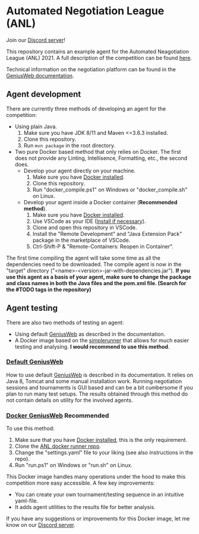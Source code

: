 # Automated Negotiation League (ANL)
Join our [Discord server](https://discord.gg/qvXK3DJTuz)!

This repository contains an example agent for the Automated Neagotiation League (ANL) 2021. A full description of the competition can be found [here](http://web.tuat.ac.jp/~katfuji/ANAC2021/genius.html).

Technical information on the negotiation platform can be found in the [GeniusWeb documentation](https://tracinsy.ewi.tudelft.nl/pubtrac/GeniusWeb).


## Agent development
There are currently three methods of developing an agent for the competition:
- Using plain Java.
    1. Make sure you have JDK 8/11 and Maven <=3.6.3 installed.
    2. Clone this repository.
    3. Run `mvn package` in the root directory.
- Two pure Docker based method that only relies on Docker. The first does not provide any Linting, Intellisence, Formatting, etc., the second does.
    - Develop your agent directly on your machine.
        1. Make sure you have [Docker installed](https://docs.docker.com/get-docker/).
        2. Clone this repository.
        3. Run "docker_compile.ps1" on Windows or "docker_compile.sh" on Linux.
    - Develop your agent inside a Docker container (**Recommended method**).
        1. Make sure you have [Docker installed](https://docs.docker.com/get-docker/).
        2. Use VSCode as your IDE ([Install if necessary](https://code.visualstudio.com)).
        3. Clone and open this repository in VSCode.
        4. Install the "Remote Development" and "Java Extension Pack" package in the marketplace of VSCode.
        5. Ctrl-Shift-P & "Remote-Containers: Reopen in Container".

The first time compiling the agent will take some time as all the dependencies need to be downloaded. The compile agent is now in the "target" directory ("\<name>-\<version>-jar-with-dependencies.jar"). **If you use this agent as a basis of your agent, make sure to change the package and class names in both the Java files and the pom.xml file. (Search for the #TODO tags in the repository)**

## Agent testing
There are also two methods of testing an agent:
- Using default [GeniusWeb](https://tracinsy.ewi.tudelft.nl/pubtrac/GeniusWeb) as described in the documentation. 
- A Docker image based on the [simplerunner](https://tracinsy.ewi.tudelft.nl/pubtrac/GeniusWeb#Stand-aloneRunning) that allows for much easier testing and analysing. **I would recommend to use this method**. 

### [Default GeniusWeb](https://tracinsy.ewi.tudelft.nl/pubtrac/GeniusWeb)
How to use default [GeniusWeb](https://tracinsy.ewi.tudelft.nl/pubtrac/GeniusWeb) is described in its documentation. It relies on Java 8, Tomcat and some manual installation work. Running negotiation sessions and tournaments is GUI based and can be a bit cumbersome if you plan to run many test setups. The results obtained through this method do not contain details on utility for the involved agents.

### [Docker GeniusWeb](https://github.com/brenting/ANL-2021-docker-runner) **Recommended**
To use this method:
1. Make sure that you have [Docker installed](https://docs.docker.com/get-docker/), this is the only requirement.
2. Clone the [ANL docker runner repo](https://github.com/brenting/ANL-2021-docker-runner).
3. Change the "settings.yaml" file to your liking (see also instructions in the repo).
4. Run "run.ps1" on Windows or "run.sh" on Linux.

This Docker image handles many operations under the hood to make this competition more easy accessible. A few key improvements:
- You can create your own tournament/testing sequence in an intuitive yaml-file.
- It adds agent utilities to the results file for better analysis.

If you have any suggestions or improvements for this Docker image, let me know on our [Discord server](https://discord.gg/qvXK3DJTuz).
